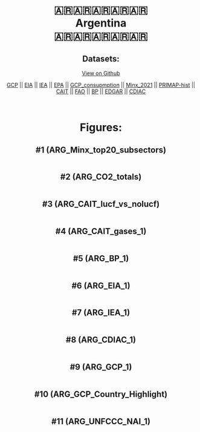 
<center>
<h1 align="center">
🇦🇷🇦🇷🇦🇷🇦🇷🇦🇷
<br>
Argentina
<br>
🇦🇷🇦🇷🇦🇷🇦🇷🇦🇷
</h1>
<h2>Datasets:</h2>
<p><a href="https://github.com/dquintani/GreenhouseData/tree/master/country_data/ARG_Argentina/data">View on Github</a>
<br></p><p><a href="data/ARG_GCP.csv">GCP</a> || <a href="data/ARG_EIA.csv">EIA</a> || <a href="data/ARG_IEA.csv">IEA</a> || <a href="data/ARG_EPA.csv">EPA</a> || <a href="data/ARG_GCP_consupmption.csv">GCP_consupmption</a> || <a href="data/ARG_Minx_2021.csv">Minx_2021</a> || <a href="data/ARG_PRIMAP-hist.csv">PRIMAP-hist</a> || <a href="data/ARG_CAIT.csv">CAIT</a> || <a href="data/ARG_FAO.csv">FAO</a> || <a href="data/ARG_BP.csv">BP</a> || <a href="data/ARG_EDGAR.csv">EDGAR</a> || <a href="data/ARG_CDIAC.csv">CDIAC</a></p><p><br></p>
<h1>Figures:</h1><h2>#1 (ARG_Minx_top20_subsectors)</h2>
<p><img alt="" src="figures/ARG_Minx_top20_subsectors.png" /></p><h2>#2 (ARG_CO2_totals)</h2>
<p><img alt="" src="figures/ARG_CO2_totals.png" /></p><h2>#3 (ARG_CAIT_lucf_vs_nolucf)</h2>
<p><img alt="" src="figures/ARG_CAIT_lucf_vs_nolucf.png" /></p><h2>#4 (ARG_CAIT_gases_1)</h2>
<p><img alt="" src="figures/ARG_CAIT_gases_1.png" /></p><h2>#5 (ARG_BP_1)</h2>
<p><img alt="" src="figures/ARG_BP_1.png" /></p><h2>#6 (ARG_EIA_1)</h2>
<p><img alt="" src="figures/ARG_EIA_1.png" /></p><h2>#7 (ARG_IEA_1)</h2>
<p><img alt="" src="figures/ARG_IEA_1.png" /></p><h2>#8 (ARG_CDIAC_1)</h2>
<p><img alt="" src="figures/ARG_CDIAC_1.png" /></p><h2>#9 (ARG_GCP_1)</h2>
<p><img alt="" src="figures/ARG_GCP_1.png" /></p><h2>#10 (ARG_GCP_Country_Highlight)</h2>
<p><img alt="" src="figures/ARG_GCP_Country_Highlight.png" /></p><h2>#11 (ARG_UNFCCC_NAI_1)</h2>
<p><img alt="" src="figures/ARG_UNFCCC_NAI_1.png" /></p>